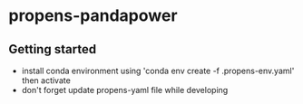 # propens-pandapower



## Getting started

- install conda environment using 'conda env create -f .propens-env.yaml' then activate
- don't forget update propens-yaml file while developing